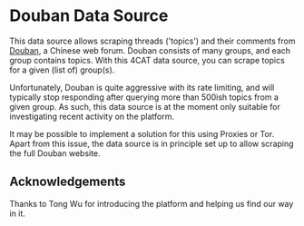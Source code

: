 # Douban Data Source

This data source allows scraping threads ('topics') and their comments from 
[Douban](https://www.douban.com/group/explore), a Chinese web forum. Douban consists of many groups, and each group 
contains topics. With this 4CAT data source, you can scrape topics for a given (list of) group(s).

Unfortunately, Douban is quite aggressive with its rate limiting, and will typically stop responding after querying more
than 500ish topics from a given group. As such, this data source is at the moment only suitable for investigating recent
activity on the platform.

It may be possible to implement a solution for this using Proxies or Tor. Apart from this issue, the data source is in
principle set up to allow scraping the full Douban website.

## Acknowledgements
Thanks to Tong Wu for introducing the platform and helping us find our way in it.